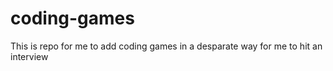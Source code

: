 # coding-games
This is repo for me to add coding games in a desparate way for me to hit an interview
